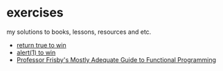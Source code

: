 # exercises

my solutions to books, lessons, resources and etc.

- [return true to win](https://alf.nu/ReturnTrue)
- [alert(1) to win](<https://alf.nu/alert(1)>)
- [Professor Frisby's Mostly Adequate Guide to Functional Programming](https://mostly-adequate.gitbooks.io/mostly-adequate-guide/content/)

